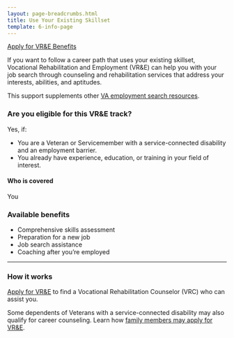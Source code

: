```yaml
---
layout: page-breadcrumbs.html
title: Use Your Existing Skillset
template: 6-info-page
---
```


<div class="main" role="main" markdown="0">

<div class="action-bar">
  <div class="row">
    <div class="small-12 columns">
      <a class="usa-button-primary va-button-primary" href="/vre/apply-vre/">Apply for VR&amp;E Benefits</a>
    </div>
  </div>
</div>


If you want to follow a career path that uses your existing skillset, Vocational Rehabilitation and Employment (VR&amp;E) can help you with your job search through counseling and rehabilitation services that address your interests, abilities, and aptitudes.

This support supplements other [VA employment search resources](/employment/job-seekers/employment-support/).

<div class="call-out" markdown="1">

### Are you eligible for this VR&amp;E track?

Yes, if:

- You are a Veteran or Servicemember with a service-connected disability and an employment barrier.
- You already have experience, education, or training in your field of interest.


#### Who is covered

You

</div>


### Available benefits

- Comprehensive skills assessment
- Preparation for a new job
- Job search assistance
- Coaching after you’re employed

<hr>

### How it works

[Apply for VR&amp;E](/vre/apply-vre/) to find a Vocational Rehabilitation Counselor (VRC) who can assist you.

Some dependents of Veterans with a service-connected disability may also qualify for career counseling. Learn how [family members may apply for VR&amp;E](/vre/family-members/).
